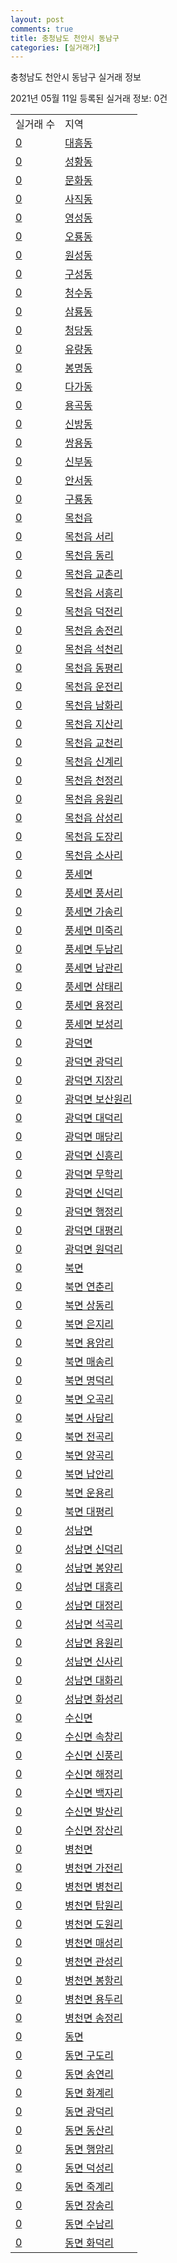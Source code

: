 ```yaml
---
layout: post
comments: true
title: 충청남도 천안시 동남구
categories: [실거래가]
---
```


충청남도 천안시 동남구 실거래 정보

2021년 05월 11일 등록된 실거래 정보: 0건


<table>
  <tr>
    <td>실거래 수</td>
    <td>지역</td>
  </tr>

  
  <tr>
    <td><a href="4413110100.html">0</a></td>
    <td><a href="4413110100.html">대흥동</a></td>
  </tr>
    

  <tr>
    <td><a href="4413110200.html">0</a></td>
    <td><a href="4413110200.html">성황동</a></td>
  </tr>
    

  <tr>
    <td><a href="4413110300.html">0</a></td>
    <td><a href="4413110300.html">문화동</a></td>
  </tr>
    

  <tr>
    <td><a href="4413110400.html">0</a></td>
    <td><a href="4413110400.html">사직동</a></td>
  </tr>
    

  <tr>
    <td><a href="4413110500.html">0</a></td>
    <td><a href="4413110500.html">영성동</a></td>
  </tr>
    

  <tr>
    <td><a href="4413110600.html">0</a></td>
    <td><a href="4413110600.html">오룡동</a></td>
  </tr>
    

  <tr>
    <td><a href="4413110700.html">0</a></td>
    <td><a href="4413110700.html">원성동</a></td>
  </tr>
    

  <tr>
    <td><a href="4413110800.html">0</a></td>
    <td><a href="4413110800.html">구성동</a></td>
  </tr>
    

  <tr>
    <td><a href="4413110900.html">0</a></td>
    <td><a href="4413110900.html">청수동</a></td>
  </tr>
    

  <tr>
    <td><a href="4413111000.html">0</a></td>
    <td><a href="4413111000.html">삼룡동</a></td>
  </tr>
    

  <tr>
    <td><a href="4413111100.html">0</a></td>
    <td><a href="4413111100.html">청당동</a></td>
  </tr>
    

  <tr>
    <td><a href="4413111200.html">0</a></td>
    <td><a href="4413111200.html">유량동</a></td>
  </tr>
    

  <tr>
    <td><a href="4413111300.html">0</a></td>
    <td><a href="4413111300.html">봉명동</a></td>
  </tr>
    

  <tr>
    <td><a href="4413111400.html">0</a></td>
    <td><a href="4413111400.html">다가동</a></td>
  </tr>
    

  <tr>
    <td><a href="4413111500.html">0</a></td>
    <td><a href="4413111500.html">용곡동</a></td>
  </tr>
    

  <tr>
    <td><a href="4413111600.html">0</a></td>
    <td><a href="4413111600.html">신방동</a></td>
  </tr>
    

  <tr>
    <td><a href="4413111700.html">0</a></td>
    <td><a href="4413111700.html">쌍용동</a></td>
  </tr>
    

  <tr>
    <td><a href="4413111800.html">0</a></td>
    <td><a href="4413111800.html">신부동</a></td>
  </tr>
    

  <tr>
    <td><a href="4413111900.html">0</a></td>
    <td><a href="4413111900.html">안서동</a></td>
  </tr>
    

  <tr>
    <td><a href="4413112000.html">0</a></td>
    <td><a href="4413112000.html">구룡동</a></td>
  </tr>
    

  <tr>
    <td><a href="4413125000.html">0</a></td>
    <td><a href="4413125000.html">목천읍</a></td>
  </tr>
    

  <tr>
    <td><a href="4413125021.html">0</a></td>
    <td><a href="4413125021.html">목천읍 서리</a></td>
  </tr>
    

  <tr>
    <td><a href="4413125022.html">0</a></td>
    <td><a href="4413125022.html">목천읍 동리</a></td>
  </tr>
    

  <tr>
    <td><a href="4413125023.html">0</a></td>
    <td><a href="4413125023.html">목천읍 교촌리</a></td>
  </tr>
    

  <tr>
    <td><a href="4413125024.html">0</a></td>
    <td><a href="4413125024.html">목천읍 서흥리</a></td>
  </tr>
    

  <tr>
    <td><a href="4413125025.html">0</a></td>
    <td><a href="4413125025.html">목천읍 덕전리</a></td>
  </tr>
    

  <tr>
    <td><a href="4413125026.html">0</a></td>
    <td><a href="4413125026.html">목천읍 송전리</a></td>
  </tr>
    

  <tr>
    <td><a href="4413125027.html">0</a></td>
    <td><a href="4413125027.html">목천읍 석천리</a></td>
  </tr>
    

  <tr>
    <td><a href="4413125028.html">0</a></td>
    <td><a href="4413125028.html">목천읍 동평리</a></td>
  </tr>
    

  <tr>
    <td><a href="4413125029.html">0</a></td>
    <td><a href="4413125029.html">목천읍 운전리</a></td>
  </tr>
    

  <tr>
    <td><a href="4413125030.html">0</a></td>
    <td><a href="4413125030.html">목천읍 남화리</a></td>
  </tr>
    

  <tr>
    <td><a href="4413125031.html">0</a></td>
    <td><a href="4413125031.html">목천읍 지산리</a></td>
  </tr>
    

  <tr>
    <td><a href="4413125032.html">0</a></td>
    <td><a href="4413125032.html">목천읍 교천리</a></td>
  </tr>
    

  <tr>
    <td><a href="4413125033.html">0</a></td>
    <td><a href="4413125033.html">목천읍 신계리</a></td>
  </tr>
    

  <tr>
    <td><a href="4413125034.html">0</a></td>
    <td><a href="4413125034.html">목천읍 천정리</a></td>
  </tr>
    

  <tr>
    <td><a href="4413125035.html">0</a></td>
    <td><a href="4413125035.html">목천읍 응원리</a></td>
  </tr>
    

  <tr>
    <td><a href="4413125036.html">0</a></td>
    <td><a href="4413125036.html">목천읍 삼성리</a></td>
  </tr>
    

  <tr>
    <td><a href="4413125037.html">0</a></td>
    <td><a href="4413125037.html">목천읍 도장리</a></td>
  </tr>
    

  <tr>
    <td><a href="4413125038.html">0</a></td>
    <td><a href="4413125038.html">목천읍 소사리</a></td>
  </tr>
    

  <tr>
    <td><a href="4413131000.html">0</a></td>
    <td><a href="4413131000.html">풍세면</a></td>
  </tr>
    

  <tr>
    <td><a href="4413131021.html">0</a></td>
    <td><a href="4413131021.html">풍세면 풍서리</a></td>
  </tr>
    

  <tr>
    <td><a href="4413131022.html">0</a></td>
    <td><a href="4413131022.html">풍세면 가송리</a></td>
  </tr>
    

  <tr>
    <td><a href="4413131023.html">0</a></td>
    <td><a href="4413131023.html">풍세면 미죽리</a></td>
  </tr>
    

  <tr>
    <td><a href="4413131024.html">0</a></td>
    <td><a href="4413131024.html">풍세면 두남리</a></td>
  </tr>
    

  <tr>
    <td><a href="4413131025.html">0</a></td>
    <td><a href="4413131025.html">풍세면 남관리</a></td>
  </tr>
    

  <tr>
    <td><a href="4413131026.html">0</a></td>
    <td><a href="4413131026.html">풍세면 삼태리</a></td>
  </tr>
    

  <tr>
    <td><a href="4413131027.html">0</a></td>
    <td><a href="4413131027.html">풍세면 용정리</a></td>
  </tr>
    

  <tr>
    <td><a href="4413131028.html">0</a></td>
    <td><a href="4413131028.html">풍세면 보성리</a></td>
  </tr>
    

  <tr>
    <td><a href="4413132000.html">0</a></td>
    <td><a href="4413132000.html">광덕면</a></td>
  </tr>
    

  <tr>
    <td><a href="4413132021.html">0</a></td>
    <td><a href="4413132021.html">광덕면 광덕리</a></td>
  </tr>
    

  <tr>
    <td><a href="4413132022.html">0</a></td>
    <td><a href="4413132022.html">광덕면 지장리</a></td>
  </tr>
    

  <tr>
    <td><a href="4413132023.html">0</a></td>
    <td><a href="4413132023.html">광덕면 보산원리</a></td>
  </tr>
    

  <tr>
    <td><a href="4413132024.html">0</a></td>
    <td><a href="4413132024.html">광덕면 대덕리</a></td>
  </tr>
    

  <tr>
    <td><a href="4413132025.html">0</a></td>
    <td><a href="4413132025.html">광덕면 매당리</a></td>
  </tr>
    

  <tr>
    <td><a href="4413132026.html">0</a></td>
    <td><a href="4413132026.html">광덕면 신흥리</a></td>
  </tr>
    

  <tr>
    <td><a href="4413132027.html">0</a></td>
    <td><a href="4413132027.html">광덕면 무학리</a></td>
  </tr>
    

  <tr>
    <td><a href="4413132028.html">0</a></td>
    <td><a href="4413132028.html">광덕면 신덕리</a></td>
  </tr>
    

  <tr>
    <td><a href="4413132029.html">0</a></td>
    <td><a href="4413132029.html">광덕면 행정리</a></td>
  </tr>
    

  <tr>
    <td><a href="4413132030.html">0</a></td>
    <td><a href="4413132030.html">광덕면 대평리</a></td>
  </tr>
    

  <tr>
    <td><a href="4413132031.html">0</a></td>
    <td><a href="4413132031.html">광덕면 원덕리</a></td>
  </tr>
    

  <tr>
    <td><a href="4413133000.html">0</a></td>
    <td><a href="4413133000.html">북면</a></td>
  </tr>
    

  <tr>
    <td><a href="4413133021.html">0</a></td>
    <td><a href="4413133021.html">북면 연춘리</a></td>
  </tr>
    

  <tr>
    <td><a href="4413133022.html">0</a></td>
    <td><a href="4413133022.html">북면 상동리</a></td>
  </tr>
    

  <tr>
    <td><a href="4413133023.html">0</a></td>
    <td><a href="4413133023.html">북면 은지리</a></td>
  </tr>
    

  <tr>
    <td><a href="4413133024.html">0</a></td>
    <td><a href="4413133024.html">북면 용암리</a></td>
  </tr>
    

  <tr>
    <td><a href="4413133025.html">0</a></td>
    <td><a href="4413133025.html">북면 매송리</a></td>
  </tr>
    

  <tr>
    <td><a href="4413133026.html">0</a></td>
    <td><a href="4413133026.html">북면 명덕리</a></td>
  </tr>
    

  <tr>
    <td><a href="4413133027.html">0</a></td>
    <td><a href="4413133027.html">북면 오곡리</a></td>
  </tr>
    

  <tr>
    <td><a href="4413133028.html">0</a></td>
    <td><a href="4413133028.html">북면 사담리</a></td>
  </tr>
    

  <tr>
    <td><a href="4413133029.html">0</a></td>
    <td><a href="4413133029.html">북면 전곡리</a></td>
  </tr>
    

  <tr>
    <td><a href="4413133030.html">0</a></td>
    <td><a href="4413133030.html">북면 양곡리</a></td>
  </tr>
    

  <tr>
    <td><a href="4413133031.html">0</a></td>
    <td><a href="4413133031.html">북면 납안리</a></td>
  </tr>
    

  <tr>
    <td><a href="4413133032.html">0</a></td>
    <td><a href="4413133032.html">북면 운용리</a></td>
  </tr>
    

  <tr>
    <td><a href="4413133033.html">0</a></td>
    <td><a href="4413133033.html">북면 대평리</a></td>
  </tr>
    

  <tr>
    <td><a href="4413134000.html">0</a></td>
    <td><a href="4413134000.html">성남면</a></td>
  </tr>
    

  <tr>
    <td><a href="4413134021.html">0</a></td>
    <td><a href="4413134021.html">성남면 신덕리</a></td>
  </tr>
    

  <tr>
    <td><a href="4413134022.html">0</a></td>
    <td><a href="4413134022.html">성남면 봉양리</a></td>
  </tr>
    

  <tr>
    <td><a href="4413134023.html">0</a></td>
    <td><a href="4413134023.html">성남면 대흥리</a></td>
  </tr>
    

  <tr>
    <td><a href="4413134024.html">0</a></td>
    <td><a href="4413134024.html">성남면 대정리</a></td>
  </tr>
    

  <tr>
    <td><a href="4413134025.html">0</a></td>
    <td><a href="4413134025.html">성남면 석곡리</a></td>
  </tr>
    

  <tr>
    <td><a href="4413134026.html">0</a></td>
    <td><a href="4413134026.html">성남면 용원리</a></td>
  </tr>
    

  <tr>
    <td><a href="4413134027.html">0</a></td>
    <td><a href="4413134027.html">성남면 신사리</a></td>
  </tr>
    

  <tr>
    <td><a href="4413134028.html">0</a></td>
    <td><a href="4413134028.html">성남면 대화리</a></td>
  </tr>
    

  <tr>
    <td><a href="4413134029.html">0</a></td>
    <td><a href="4413134029.html">성남면 화성리</a></td>
  </tr>
    

  <tr>
    <td><a href="4413135000.html">0</a></td>
    <td><a href="4413135000.html">수신면</a></td>
  </tr>
    

  <tr>
    <td><a href="4413135021.html">0</a></td>
    <td><a href="4413135021.html">수신면 속창리</a></td>
  </tr>
    

  <tr>
    <td><a href="4413135022.html">0</a></td>
    <td><a href="4413135022.html">수신면 신풍리</a></td>
  </tr>
    

  <tr>
    <td><a href="4413135023.html">0</a></td>
    <td><a href="4413135023.html">수신면 해정리</a></td>
  </tr>
    

  <tr>
    <td><a href="4413135024.html">0</a></td>
    <td><a href="4413135024.html">수신면 백자리</a></td>
  </tr>
    

  <tr>
    <td><a href="4413135025.html">0</a></td>
    <td><a href="4413135025.html">수신면 발산리</a></td>
  </tr>
    

  <tr>
    <td><a href="4413135026.html">0</a></td>
    <td><a href="4413135026.html">수신면 장산리</a></td>
  </tr>
    

  <tr>
    <td><a href="4413136000.html">0</a></td>
    <td><a href="4413136000.html">병천면</a></td>
  </tr>
    

  <tr>
    <td><a href="4413136021.html">0</a></td>
    <td><a href="4413136021.html">병천면 가전리</a></td>
  </tr>
    

  <tr>
    <td><a href="4413136022.html">0</a></td>
    <td><a href="4413136022.html">병천면 병천리</a></td>
  </tr>
    

  <tr>
    <td><a href="4413136023.html">0</a></td>
    <td><a href="4413136023.html">병천면 탑원리</a></td>
  </tr>
    

  <tr>
    <td><a href="4413136024.html">0</a></td>
    <td><a href="4413136024.html">병천면 도원리</a></td>
  </tr>
    

  <tr>
    <td><a href="4413136025.html">0</a></td>
    <td><a href="4413136025.html">병천면 매성리</a></td>
  </tr>
    

  <tr>
    <td><a href="4413136026.html">0</a></td>
    <td><a href="4413136026.html">병천면 관성리</a></td>
  </tr>
    

  <tr>
    <td><a href="4413136027.html">0</a></td>
    <td><a href="4413136027.html">병천면 봉항리</a></td>
  </tr>
    

  <tr>
    <td><a href="4413136028.html">0</a></td>
    <td><a href="4413136028.html">병천면 용두리</a></td>
  </tr>
    

  <tr>
    <td><a href="4413136029.html">0</a></td>
    <td><a href="4413136029.html">병천면 송정리</a></td>
  </tr>
    

  <tr>
    <td><a href="4413137000.html">0</a></td>
    <td><a href="4413137000.html">동면</a></td>
  </tr>
    

  <tr>
    <td><a href="4413137021.html">0</a></td>
    <td><a href="4413137021.html">동면 구도리</a></td>
  </tr>
    

  <tr>
    <td><a href="4413137022.html">0</a></td>
    <td><a href="4413137022.html">동면 송연리</a></td>
  </tr>
    

  <tr>
    <td><a href="4413137023.html">0</a></td>
    <td><a href="4413137023.html">동면 화계리</a></td>
  </tr>
    

  <tr>
    <td><a href="4413137024.html">0</a></td>
    <td><a href="4413137024.html">동면 광덕리</a></td>
  </tr>
    

  <tr>
    <td><a href="4413137025.html">0</a></td>
    <td><a href="4413137025.html">동면 동산리</a></td>
  </tr>
    

  <tr>
    <td><a href="4413137026.html">0</a></td>
    <td><a href="4413137026.html">동면 행암리</a></td>
  </tr>
    

  <tr>
    <td><a href="4413137027.html">0</a></td>
    <td><a href="4413137027.html">동면 덕성리</a></td>
  </tr>
    

  <tr>
    <td><a href="4413137028.html">0</a></td>
    <td><a href="4413137028.html">동면 죽계리</a></td>
  </tr>
    

  <tr>
    <td><a href="4413137029.html">0</a></td>
    <td><a href="4413137029.html">동면 장송리</a></td>
  </tr>
    

  <tr>
    <td><a href="4413137030.html">0</a></td>
    <td><a href="4413137030.html">동면 수남리</a></td>
  </tr>
    

  <tr>
    <td><a href="4413137031.html">0</a></td>
    <td><a href="4413137031.html">동면 화덕리</a></td>
  </tr>
    


</table>
    